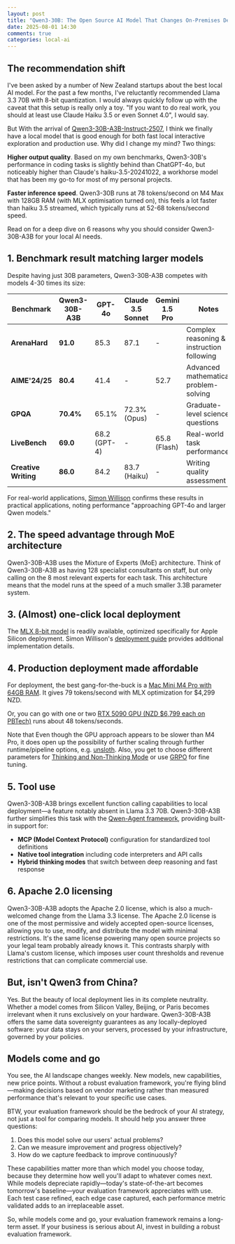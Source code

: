 ```yaml
---
layout: post
title: "Qwen3-30B: The Open Source AI Model That Changes On-Premises Deployment Economics"
date: 2025-08-01 14:30
comments: true
categories: local-ai
---
```


## The recommendation shift

I've been asked by a number of New Zealand startups about the best local AI
model. For the past a few months, I've reluctantly recommended Llama 3.3 70B
with 8-bit quantization. I would always quickly follow up with the caveat that
this setup is really only a toy. "If you want to do real work, you should
at least use Claude Haiku 3.5 or even Sonnet 4.0", I would say.

But With the arrival of [Qwen3-30B-A3B-Instruct-2507](https://qwenlm.github.io/blog/qwen3-30b-a3b/),
I think we finally have a local model that is good enough for both fast local
interactive exploration and production use. Why did I change my mind? Two things:

**Higher output quality**. Based on my own benchmarks, Qwen3-30B's performance
in coding tasks is slightly behind than ChatGPT-4o, but noticeably
higher than Claude's haiku-3.5-20241022, a workhorse model that has been my 
go-to for most of my personal projects.

**Faster inference speed**. Qwen3-30B runs at 78 tokens/second on M4 Max with
128GB RAM (with MLX optimisation turned on), this feels a lot faster than haiku
3.5 streamed, which typically runs at 52-68 tokens/second speed.

Read on for a deep dive on 6 reasons why you should consider Qwen3-30B-A3B for
your local AI needs.

## 1. Benchmark result matching larger models

Despite having just 30B parameters, Qwen3-30B-A3B competes with models 4-30 times its size:

| Benchmark | Qwen3-30B-A3B | GPT-4o | Claude 3.5 Sonnet | Gemini 1.5 Pro | Notes |
|-----------|---------------|---------|-------------------|-----------------|-------|
| **ArenaHard** | **91.0** | 85.3 | 87.1 | - | Complex reasoning & instruction following |
| **AIME'24/25** | **80.4** | 41.4 | - | 52.7 | Advanced mathematical problem-solving |
| **GPQA** | **70.4%** | 65.1% | 72.3% (Opus) | - | Graduate-level science questions |
| **LiveBench** | **69.0** | 68.2 (GPT-4) | - | 65.8 (Flash) | Real-world task performance |
| **Creative Writing** | **86.0** | 84.2 | 83.7 (Haiku) | - | Writing quality assessment |

For real-world applications, [Simon
Willison](https://simonwillison.net/2025/Jul/29/qwen3-30b-a3b-instruct-2507/)
confirms these results in practical applications, noting performance
"approaching GPT-4o and larger Qwen models."

## 2. The speed advantage through MoE architecture

Qwen3-30B-A3B uses the Mixture of Experts (MoE) architecture. Think of
Qwen3-30B-A3B as having 128 specialist consultants on staff, but only calling
on the 8 most relevant experts for each task. This architecture means that the
model runs at the speed of a much smaller 3.3B parameter system. 

## 3. (Almost) one-click local deployment 

The [MLX 8-bit
model](https://huggingface.co/lmstudio-community/Qwen3-30B-A3B-Instruct-2507-MLX-8bit)
is readily available, optimized specifically for Apple Silicon deployment.
Simon Willison's [deployment
guide](https://simonwillison.net/2025/Jul/29/qwen3-30b-a3b-instruct-2507/)
provides additional implementation details.

## 4. Production deployment made affordable

For deployment, the best gang-for-the-buck is a [Mac Mini M4 Pro with 64GB
RAM](https://www.apple.com/nz/shop/buy-mac/mac-mini/apple-m4-pro-chip-with-12-core-cpu-16-core-gpu-24gb-memory-512gb). It gives 79 tokens/second with MLX optimization for $4,299 NZD. 

Or, you can go with one or two [RTX 5090 GPU (NZD $6,799 each on
PBTech)](https://www.pbtech.co.nz/product/VGAASU350901/ASUS-ROG-ASTRAL-NVIDIA-GeForce-RTX-5090-OC-GAMING)
runs about 48 tokens/seconds. 

Note that Even though the GPU approach appears to be slower than M4 Pro, it
does open up the possibility of further scaling through further
runtime/pipeline options, e.g.
[unsloth](https://huggingface.co/unsloth/Qwen3-30B-A3B-GGUF). Also, you get to
choose different parameters for [Thinking and Non-Thinking
Mode](https://huggingface.co/unsloth/Qwen3-30B-A3B-GGUF) or use
[GRPO](https://colab.research.google.com/github/unslothai/notebooks/blob/main/nb/Qwen3_(4B)-GRPO.ipynb)
for fine tuning.

## 5. Tool use

Qwen3-30B-A3B brings excellent function calling capabilities to local
deployment—a feature notably absent in Llama 3.3 70B. Qwen3-30B-A3B further
simplifies this task with the [Qwen-Agent
framework](https://github.com/QwenLM/Qwen-Agent), providing built-in support
for:

- **MCP (Model Context Protocol)** configuration for standardized tool definitions
- **Native tool integration** including code interpreters and API calls
- **Hybrid thinking modes** that switch between deep reasoning and fast response

## 6. Apache 2.0 licensing

Qwen3-30B-A3B adopts the Apache 2.0 license, which is also a much-welcomed change
from the Llama 3.3 license. The Apache 2.0 license is one of the most permissive and
widely accepted open-source licenses, allowing you to use, modify, and
distribute the model with minimal restrictions. It's the same license powering
many open source projects so your legal team probably already knows it. 
This contrasts sharply with Llama's custom license, which imposes user count
thresholds and revenue restrictions that can complicate commercial use.

## But, isn't Qwen3 from China?

Yes. But the beauty of local deployment lies in its complete neutrality.
Whether a model comes from Silicon Valley, Beijing, or Paris becomes irrelevant
when it runs exclusively on your hardware. Qwen3-30B-A3B offers the same data
sovereignty guarantees as any locally-deployed software: your data stays on
your servers, processed by your infrastructure, governed by your policies. 

## Models come and go

You see, the AI landscape changes weekly. New models, new capabilities, new price
points. Without a robust evaluation framework, you're flying blind—making
decisions based on vendor marketing rather than measured performance that's 
relevant to your specific use cases.

BTW, your evaluation framework should be the bedrock of your AI strategy, not just a
tool for comparing models. It should help you answer three questions:

1. Does this model solve our users' actual problems? 
2. Can we measure improvement and progress objectively? 
3. How do we capture feedback to improve continuously? 

These capabilities matter more than which model you choose today, because they
determine how well you'll adapt to whatever comes next. While models depreciate
rapidly—today's state-of-the-art becomes tomorrow's baseline—your evaluation
framework appreciates with use. Each test case refined, each edge case
captured, each performance metric validated adds to an irreplaceable asset. 

So, while models come and go, your evaluation framework remains a long-term asset.
If your business is serious about AI, invest in building a robust evaluation framework.
